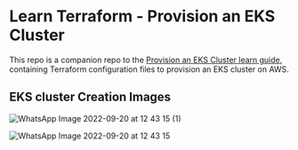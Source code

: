 # Learn Terraform - Provision an EKS Cluster

This repo is a companion repo to the [Provision an EKS Cluster learn guide](https://learn.hashicorp.com/terraform/kubernetes/provision-eks-cluster), containing
Terraform configuration files to provision an EKS cluster on AWS.

## EKS cluster Creation Images
![WhatsApp Image 2022-09-20 at 12 43 15 (1)](https://user-images.githubusercontent.com/92790663/191251229-16b68a3c-e7cf-46fe-978a-d8e397e69c4d.jpeg)


![WhatsApp Image 2022-09-20 at 12 43 15](https://user-images.githubusercontent.com/92790663/191251410-f4a8329d-8aad-438b-9d16-03d539f5d3c2.jpeg)